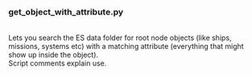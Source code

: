 ### get_object_with_attribute.py<br>
<br>
Lets you search the ES data folder for root node objects (like ships, missions, systems etc) with a matching attribute (everything that might show up inside the object).<br>
Script comments explain use.<br>